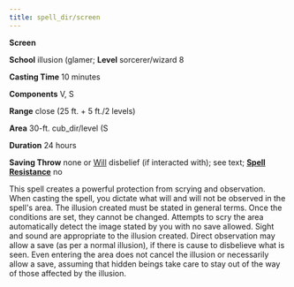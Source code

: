 ```yaml
---
title: spell_dir/screen
---
```

 **Screen**

**School** illusion (glamer; **Level** sorcerer/wizard 8

**Casting Time** 10 minutes

**Components** V, S

**Range** close (25 ft. + 5 ft./2 levels)

**Area** 30-ft. cub_dir/level (S

**Duration** 24 hours

**Saving Throw** none or [Will](../combat#_will) disbelief (if interacted with); see text; **[Spell Resistance](../glossary#_spell-resistance)** no

This spell creates a powerful protection from scrying and observation. When casting the spell, you dictate what will and will not be observed in the spell's area. The illusion created must be stated in general terms. Once the conditions are set, they cannot be changed. Attempts to scry the area automatically detect the image stated by you with no save allowed. Sight and sound are appropriate to the illusion created. Direct observation may allow a save (as per a normal illusion), if there is cause to disbelieve what is seen. Even entering the area does not cancel the illusion or necessarily allow a save, assuming that hidden beings take care to stay out of the way of those affected by the illusion.

